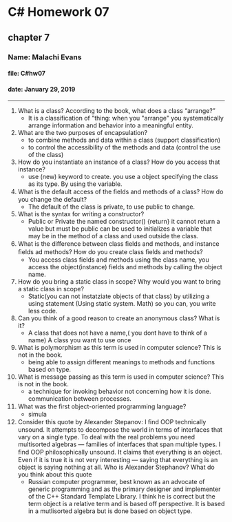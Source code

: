 # C# Homework 07

## chapter 7

### Name: Malachi Evans

#### file: C#hw07

#### date: January 29, 2019

------------------------------

1. What is a class? According to the book, what does a class “arrange?”
    + It is a classification of "thing: when you "arrange" you systematically arrange information and behavior into a meaningful entity.  
2. What are the two purposes of encapsulation?
    + to combine methods and data within a class (support classification)
    + to control the accessibility of the methods and data (control the use of the class)
3. How do you instantiate an instance of a class? How do you access that instance?
    + use (new) keyword to create. you use a object specifying the class as its type. By using the variable.  
4. What is the default access of the ﬁelds and methods of a class? How do you change the default?
    + The default of the class is private, to use public to change. 
5. What is the syntax for writing a constructor?
    + Public or Private the named constructor() {return} it cannot return a value but must be public can be used to initializes a variable that may be in the method of a class and used outside the class.
6. What is the diﬀerence between class ﬁelds and methods, and instance ﬁelds ad methods? How do you create class ﬁelds and methods? 
    + You access class fields and methods using the class name, you access the object(instance) fields and methods by calling the object name.  
7. How do you bring a static class in scope? Why would you want to bring a static class in scope?
    + Static(you can not instatziate objects of that class) by utilizing a using statement (Using static system. Math) so you can, you write less code.
8. Can you think of a good reason to create an anonymous class? What is it?
    + A class that does not have a name,( you dont have to think of a name) A class you want to use once
9. What is polymorphism as this term is used in computer science? This is not in the book.
    + being able to assign different meanings to methods and functions based on type.
10. What is message passing as this term is used in computer science? This is not in the book.
    + a technique for invoking behavior not concerning how it is done. communication between processes.
11. What was the ﬁrst object-oriented programming language?
    + simula
12. Consider this quote by Alexander Stepanov: I ﬁnd OOP technically unsound. It attempts to decompose the world in terms of interfaces that vary on a single type. To deal with the real problems you need multisorted algebras — families of interfaces that span multiple types. I ﬁnd OOP philosophically unsound. It claims that everything is an object. Even if it is true it is not very interesting — saying that everything is an object is saying nothing at all. Who is Alexander Stephanov? What do you think about this quote
    + Russian computer programmer, best known as an advocate of generic programming and as the primary designer and implementer of the C++ Standard Template Library. I think he is correct but the term object is a relative term and is based off perspective. It is based in a mutlisorted algebra but is done based on object type.
